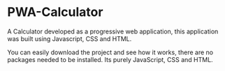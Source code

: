 # PWA-Calculator
A Calculator developed as a progressive web application, this application was built using Javascript, CSS and HTML. 

You can easily download the project and see how it works, there are no packages needed to be installed. Its purely JavaScript, CSS and HTML.

